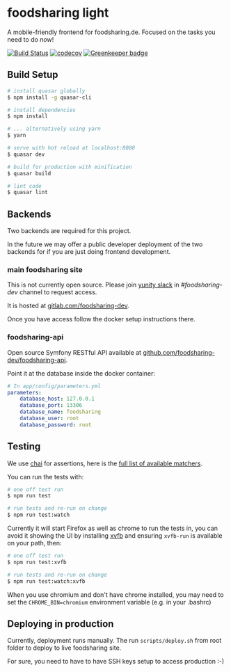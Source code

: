 # foodsharing light

A mobile-friendly frontend for foodsharing.de.
Focused on the tasks you need to do _now_!

[![Build Status](https://travis-ci.org/foodsharing-dev/foodsharing-light.svg?branch=master)](https://travis-ci.org/foodsharing-dev/foodsharing-light)
[![codecov](https://codecov.io/gh/foodsharing-dev/foodsharing-light/branch/master/graph/badge.svg)](https://codecov.io/gh/foodsharing-dev/foodsharing-light)
[![Greenkeeper badge](https://badges.greenkeeper.io/foodsharing-dev/foodsharing-light.svg)](https://greenkeeper.io/)

## Build Setup

``` bash
# install quasar globally
$ npm install -g quasar-cli

# install dependencies
$ npm install

# ... alternatively using yarn
$ yarn

# serve with hot reload at localhost:8080
$ quasar dev

# build for production with minification
$ quasar build

# lint code
$ quasar lint
```

## Backends

Two backends are required for this project.

In the future we may offer a public developer deployment of the two backends for if you are just doing frontend development.

### main foodsharing site

This is not currently open source. Please join [yunity slack](https://slackin.yunity.org) in *#foodsharing-dev* channel to request access.

It is hosted at [gitlab.com/foodsharing-dev](https://gitlab.com/foodsharing-dev).

Once you have access follow the docker setup instructions there.

### foodsharing-api

Open source Symfony RESTful API available at [github.com/foodsharing-dev/foodsharing-api](https://github.com/foodsharing-dev/foodsharing-api).

Point it at the database inside the docker container:

``` yaml
# In app/config/parameters.yml
parameters:
    database_host: 127.0.0.1
    database_port: 13306
    database_name: foodsharing
    database_user: root
    database_password: root
```

## Testing

We use [chai](http://chaijs.com) for assertions, here is the [full list of available matchers](http://chaijs.com/api/bdd/).

You can run the tests with:

``` bash
# one off test run
$ npm run test

# run tests and re-run on change
$ npm run test:watch
```

Currently it will start Firefox as well as chrome to run the tests in, you can avoid it showing the UI by installing [xvfb](https://en.wikipedia.org/wiki/Xvfb) and ensuring `xvfb-run` is available on your path, then:

``` bash
# one off test run
$ npm run test:xvfb

# run tests and re-run on change
$ npm run test:watch:xvfb
```

When you use chromium and don't have chrome installed, you may need to set the `CHROME_BIN=chromium` environment variable (e.g. in your .bashrc)

## Deploying in production

Currently, deployment runs manually.
The run `scripts/deploy.sh` from root folder to deploy to live foodsharing site.

For sure, you need to have to have SSH keys setup to access production :-)
